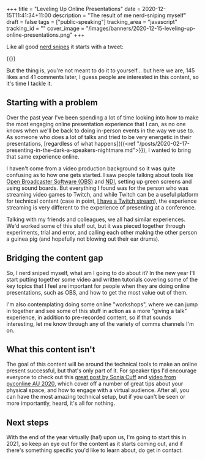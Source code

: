 +++
title = "Leveling Up Online Presentations"
date = 2020-12-15T11:41:34+11:00
description = "The result of me nerd-sniping myself"
draft = false
tags = ["public-speaking"]
tracking_area = "javascript"
tracking_id = ""
cover_image = "/images/banners/2020-12-15-leveling-up-online-presentations.png"
+++

Like all good [nerd snipes](https://xkcd.com/356/) it starts with a tweet:

{{<tweet user="slace" id="1318786104221339653">}}

But the thing is, you're not meant to do it to yourself... but here we are, 145 likes and 41 comments later, I guess people are interested in this content, so it's time I tackle it.

## Starting with a problem

Over the past year I've been spending a lot of time looking into how to make the most engaging online presentation experience that I can, as no one knows when we'll be back to doing in-person events in the way we use to. As someone who does a lot of talks and tried to be very energetic in their presentations, [regardless of what happens]({{<ref "/posts/2020-02-17-presenting-in-the-dark-a-speakers-nightmare.md">}}), I wanted to bring that same experience online.

I haven't come from a video production background so it was quite confusing as to how one gets started. I saw people talking about tools like [Open Broadcaster Software (OBS)](https://obsproject.com/) and [NDI](https://www.ndi.tv/), setting up green screens and using sound boards. But everything I found was for the person who was streaming video games to Twitch, and while Twitch can be a useful platform for technical content (case in point, [I have a Twitch stream](https://www.twitch.tv/numberoneaaron)), the experience streaming is very different to the experience of presenting at a conference.

Talking with my friends and colleagues, we all had similar experiences. We'd worked some of this stuff out, but it was pieced together through experiments, trial and error, and calling each other making the other person a guinea pig (and hopefully not blowing out their ear drums).

## Bridging the content gap

So, I nerd sniped myself, what am I going to do about it? In the new year I'll start putting together some video and written tutorials covering some of the key topics that I feel are important for people when they are doing online presentations, such as OBS, and how to get the most value out of them.

I'm also contemplating doing some online "workshops", where we can jump in together and see some of this stuff in action as a more "giving a talk" experience, in addition to pre-recorded content, so if that sounds interesting, let me know through any of the variety of comms channels I'm on.

## What this content isn't

The goal of this content will be around the technical tools to make an online present successful, but that's only part of it. For speaker tips I'd encourage everyone to check out this [great post by Sonia Cuff](https://soniacuff.com/so-youre-now-a-remote-presenter/) and [video from pyconline AU 2020](https://youtu.be/C1TBqdULp4E), which cover off a number of great tips about your physical space, and how to engage with a virtual audience. After all, you can have the most amazing technical setup, but if you can't be seen or more importantly, heard, it's all for nothing.

## Next steps

With the end of the year virtually (ha!) upon us, I'm going to start this in 2021, so keep an eye out for the content as it starts coming out, and if there's something specific you'd like to learn about, do get in contact.

